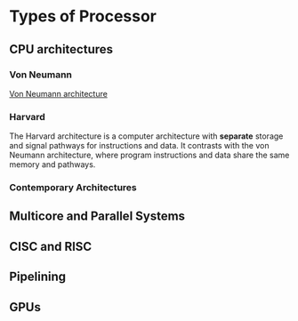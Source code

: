 # Types of Processor
## CPU architectures
### Von Neumann
[Von Neumann architecture](https://user-images.githubusercontent.com/90515435/137917618-7ba39655-c329-45c0-9ab1-32d3d05e8d95.png)

### Harvard
The Harvard architecture is a computer architecture with **separate** storage and signal pathways for instructions and data. It contrasts with the von Neumann architecture, where program instructions and data share the same memory and pathways.
### Contemporary Architectures
## Multicore and Parallel Systems
## CISC and RISC
## Pipelining
## GPUs

